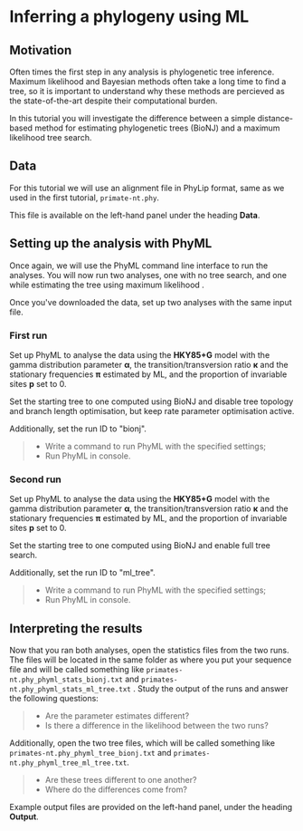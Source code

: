 # Inferring a phylogeny using ML

## Motivation

Often times the first step in any analysis is phylogenetic tree inference. Maximum likelihood and Bayesian methods often take a long time to find a tree, so it is important to understand why these methods are percieved as the state-of-the-art despite their computational burden.

In this tutorial you will investigate the difference between a simple distance-based method for estimating phylogenetic trees (BioNJ) and a maximum likelihood tree search.

## Data

For this tutorial we will use an alignment file in PhyLip format, same as we used in the first tutorial, `primate-nt.phy`.

This file is available on the left-hand panel under the heading **Data**.


## Setting up the analysis with PhyML

Once again, we will use the PhyML command line interface to run the analyses. You will now run two analyses, one with no tree search, and one while estimating the tree using maximum likelihood .

Once you've downloaded the data, set up two analyses with the same input file.

### First run

Set up PhyML to analyse the data using the **HKY85+G** model with the gamma distribution parameter **α**, the transition/transversion ratio **κ** and the stationary frequencies **π** estimated by ML, and the proportion of invariable sites **p** set to 0.

Set the starting tree to one computed using BioNJ and disable tree topology and branch length optimisation, but keep rate parameter optimisation active.

Additionally, set the run ID to "bionj".

> - Write a command to run PhyML with the specified settings;
> - Run PhyML in console.

### Second run

Set up PhyML to analyse the data using the **HKY85+G** model with the gamma distribution parameter **α**, the transition/transversion ratio **κ** and the stationary frequencies **π** estimated by ML, and the proportion of invariable sites **p** set to 0.

Set the starting tree to one computed using BioNJ and enable full tree search.

Additionally, set the run ID to "ml_tree".

> - Write a command to run PhyML with the specified settings;
> - Run PhyML in console.

## Interpreting the results

Now that you ran both analyses, open the statistics files from the two runs. The files will be located in the same folder as where you put your sequence file and will be called something like `primates-nt.phy_phyml_stats_bionj.txt`  and `primates-nt.phy_phyml_stats_ml_tree.txt` . Study the output of the runs and answer the following questions:

> - Are the parameter estimates different?
> - Is there a difference in the likelihood between the two runs?

Additionally, open the two tree files, which will be called something like `primates-nt.phy_phyml_tree_bionj.txt`  and `primates-nt.phy_phyml_tree_ml_tree.txt`. 

> - Are these trees different to one another?
> - Where do the differences come from?

Example output files are provided on the left-hand panel, under the heading **Output**.

<!--phyml -i /Users/pece/Repositories/Selection-in-Genes-Course/tutorials/tree-search/data/primates-nt.phy -d nt -q -m HKY85 -f m -a e -t e -v 0 -o r --run_id bionj-->

<!--phyml -i /Users/pece/Repositories/Selection-in-Genes-Course/tutorials/tree-search/data/primates-nt.phy -d nt -q -m HKY85 -f m -a e -t e -v 0 -o tlr --run_id ml_tree-->
